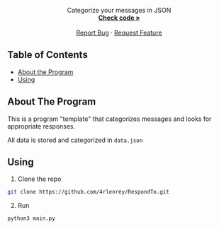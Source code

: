<p align="center">
    Categorize your messages in JSON
    <br />
    <a href="https://github.com/4rlenrey/RespondTo"><strong>Check code »</strong></a>
    <br />
    <br />
    <a href="https://github.com/4rlenrey/RespondTo/issues">Report Bug</a>
    ·
    <a href="https://github.com/4rlenrey/RespondTo/issues">Request Feature</a>
  </p>

## Table of Contents

* [About the Program](#About-The-Program)
* [Using](#Using)

## About The Program
This is a program "template" that categorizes messages and looks for appropriate responses.

All data is stored and categorized in `data.json`

## Using

1. Clone the repo
```sh
git clone https://github.com/4rlenrey/RespondTo.git
```
2. Run 
```sh
python3 main.py
```
